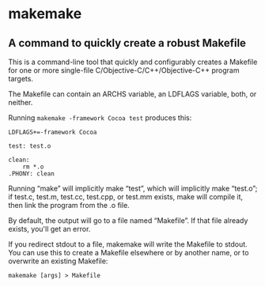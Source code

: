 # makemake
## A command to quickly create a robust Makefile

This is a command-line tool that quickly and configurably creates a Makefile for one or more single-file C/Objective-C/C++/Objective-C++ program targets.

The Makefile can contain an ARCHS variable, an LDFLAGS variable, both, or neither.

Running `makemake -framework Cocoa test` produces this:

    LDFLAGS+=-framework Cocoa
    
    test: test.o
    
    clean:
    	rm *.o
    .PHONY: clean

Running “make” will implicitly make “test”, which will implicitly make “test.o”; if test.c, test.m, test.cc, test.cpp, or test.mm exists, make will compile it, then link the program from the .o file.

By default, the output will go to a file named “Makefile”. If that file already exists, you'll get an error.

If you redirect stdout to a file, makemake will write the Makefile to stdout. You can use this to create a Makefile elsewhere or by another name, or to overwrite an existing Makefile:

    makemake [args] > Makefile
